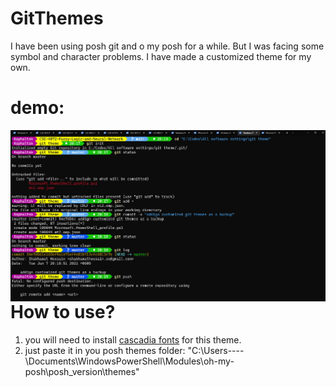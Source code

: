 # GitThemes
I have been using posh git and o my posh for a while. But I was facing some symbol and character  problems. I have made a customized theme for my own. 
# demo:
 <img align="left" alt="Git theme demo "  src="fig/git theme demo.jpg" />

# How to use?
1. you will need to install <a href="https://github.com/microsoft/cascadia-code/releases">cascadia fonts</a> for this theme.
2. just paste it in you posh themes folder:
"C:\Users\----\Documents\WindowsPowerShell\Modules\oh-my-posh\posh_version\themes"

